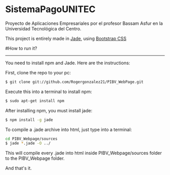 SistemaPagoUNITEC
=================

Proyecto de Aplicaciones Empresariales por el profesor Bassam Asfur en la Universidad Tecnológica del Centro.

This project is entirely made in [Jade](https://github.com/visionmedia/jade), using [Bootstrap CSS](http://twitter.github.com/bootstrap/)

#How to run it?
* * *

You need to install npm and Jade. Here are the instructions:

First, clone the repo to your pc:

```bash
$ git clone git://github.com/Rogergonzalez21/PIBV_WebPage.git
```

Execute this into a terminal to install npm:
```bash
$ sudo apt-get install npm
```

After installing npm, you must install jade:
```bash
$ npm install -g jade
```

To compile a .jade archive into html, just type into a terminal:
```bash
cd PIBV_Webpage/sources
$ jade *.jade -O ../
```
This will compile every .jade into html inside PIBV_Webpage/sources folder to the PIBV_Webpage folder.

And that's it.
